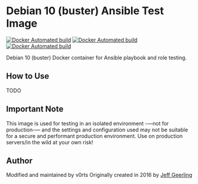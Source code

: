 # Debian 10 (buster) Ansible Test Image

[![Docker Automated build](https://img.shields.io/docker/automated/v0rts/docker-debian10-ansible?maxAge=2592000)](https://hub.docker.com/r/v0rts/docker-debian10-ansible/)
[![Docker Automated build](https://img.shields.io/docker/pulls/v0rts/docker-debian10-ansible?maxAge=2592000)](https://hub.docker.com/r/v0rts/docker-debian10-ansible/)
[![Docker Automated build](https://img.shields.io/docker/stars/v0rts/docker-debian10-ansible?maxAge=2592000)](https://hub.docker.com/r/v0rts/docker-debian10-ansible/)

Debian 10 (buster) Docker container for Ansible playbook and role testing.

## How to Use

TODO

## Important Note

This image is  used for testing in an isolated environment -—not for production-— and the settings and configuration used may not be suitable for a secure and performant production environment. Use on production servers/in the wild at your own risk!

## Author

Modified and maintained by v0rts
Originally created in 2016 by [Jeff Geerling](http://jeffgeerling.com/)
